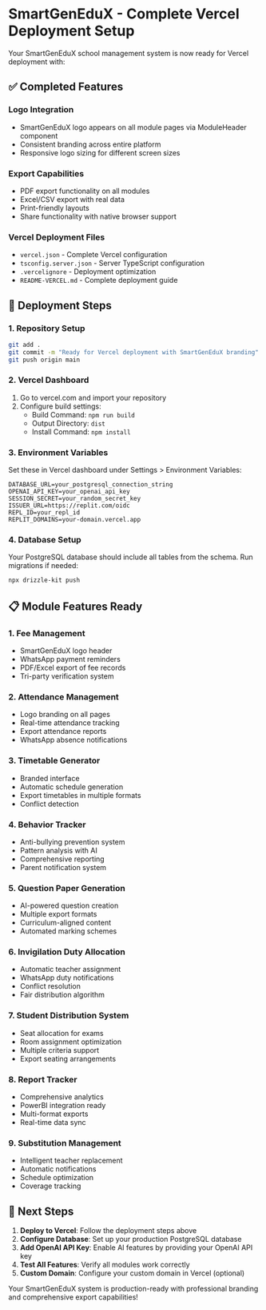 # SmartGenEduX - Complete Vercel Deployment Setup

Your SmartGenEduX school management system is now ready for Vercel deployment with:

## ✅ Completed Features

### Logo Integration
- SmartGenEduX logo appears on all module pages via ModuleHeader component
- Consistent branding across entire platform
- Responsive logo sizing for different screen sizes

### Export Capabilities
- PDF export functionality on all modules
- Excel/CSV export with real data
- Print-friendly layouts
- Share functionality with native browser support

### Vercel Deployment Files
- `vercel.json` - Complete Vercel configuration
- `tsconfig.server.json` - Server TypeScript configuration
- `.vercelignore` - Deployment optimization
- `README-VERCEL.md` - Complete deployment guide

## 🚀 Deployment Steps

### 1. Repository Setup
```bash
git add .
git commit -m "Ready for Vercel deployment with SmartGenEduX branding"
git push origin main
```

### 2. Vercel Dashboard
1. Go to vercel.com and import your repository
2. Configure build settings:
   - Build Command: `npm run build`
   - Output Directory: `dist`
   - Install Command: `npm install`

### 3. Environment Variables
Set these in Vercel dashboard under Settings > Environment Variables:

```
DATABASE_URL=your_postgresql_connection_string
OPENAI_API_KEY=your_openai_api_key
SESSION_SECRET=your_random_secret_key
ISSUER_URL=https://replit.com/oidc
REPL_ID=your_repl_id
REPLIT_DOMAINS=your-domain.vercel.app
```

### 4. Database Setup
Your PostgreSQL database should include all tables from the schema. Run migrations if needed:
```bash
npx drizzle-kit push
```

## 📋 Module Features Ready

### 1. Fee Management
- SmartGenEduX logo header
- WhatsApp payment reminders
- PDF/Excel export of fee records
- Tri-party verification system

### 2. Attendance Management
- Logo branding on all pages
- Real-time attendance tracking
- Export attendance reports
- WhatsApp absence notifications

### 3. Timetable Generator
- Branded interface
- Automatic schedule generation
- Export timetables in multiple formats
- Conflict detection

### 4. Behavior Tracker
- Anti-bullying prevention system
- Pattern analysis with AI
- Comprehensive reporting
- Parent notification system

### 5. Question Paper Generation
- AI-powered question creation
- Multiple export formats
- Curriculum-aligned content
- Automated marking schemes

### 6. Invigilation Duty Allocation
- Automatic teacher assignment
- WhatsApp duty notifications
- Conflict resolution
- Fair distribution algorithm

### 7. Student Distribution System
- Seat allocation for exams
- Room assignment optimization
- Multiple criteria support
- Export seating arrangements

### 8. Report Tracker
- Comprehensive analytics
- PowerBI integration ready
- Multi-format exports
- Real-time data sync

### 9. Substitution Management
- Intelligent teacher replacement
- Automatic notifications
- Schedule optimization
- Coverage tracking

## 🎯 Next Steps

1. **Deploy to Vercel**: Follow the deployment steps above
2. **Configure Database**: Set up your production PostgreSQL database
3. **Add OpenAI API Key**: Enable AI features by providing your OpenAI API key
4. **Test All Features**: Verify all modules work correctly
5. **Custom Domain**: Configure your custom domain in Vercel (optional)

Your SmartGenEduX system is production-ready with professional branding and comprehensive export capabilities!